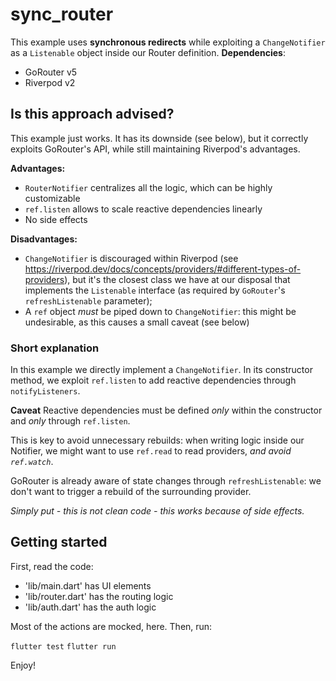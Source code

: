 # sync_router

This example uses **synchronous redirects** while exploiting a `ChangeNotifier` as a `Listenable` object inside our Router definition.
**Dependencies**:
  - GoRouter v5
  - Riverpod v2

## Is this approach advised?
This example just works. It has its downside (see below), but it correctly exploits GoRouter's API, while still maintaining Riverpod's advantages.

**Advantages:**
  - `RouterNotifier` centralizes all the logic, which can be highly customizable
  - `ref.listen` allows to scale reactive dependencies linearly
  - No side effects

**Disadvantages:**
  - `ChangeNotifier` is discouraged within Riverpod (see https://riverpod.dev/docs/concepts/providers/#different-types-of-providers), but it's the closest class we have at our disposal that implements the `Listenable` interface (as required by `GoRouter`'s `refreshListenable` parameter);
  - A `ref` object _must_ be piped down to `ChangeNotifier`: this might be undesirable, as this causes a small caveat (see below)

### Short explanation
In this example we directly implement a `ChangeNotifier`. In its constructor method, we exploit `ref.listen` to add reactive dependencies through `notifyListeners`.

**Caveat**
Reactive dependencies must be defined _only_ within the constructor and _only_ through `ref.listen`.

This is key to avoid unnecessary rebuilds: when writing logic inside our Notifier, we might want to use `ref.read` to read providers, _and avoid `ref.watch`_.

GoRouter is already aware of state changes through `refreshListenable`: we don't want to trigger a rebuild of the surrounding provider.

_Simply put - this is not clean code - this works because of side effects._

## Getting started

First, read the code:
  - 'lib/main.dart' has UI elements
  - 'lib/router.dart' has the routing logic
  - 'lib/auth.dart' has the auth logic

Most of the actions are mocked, here.
Then, run:

`flutter test`
`flutter run`

Enjoy!
